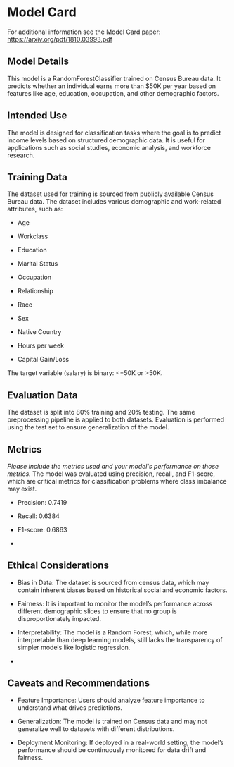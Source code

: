 # Model Card

For additional information see the Model Card paper: https://arxiv.org/pdf/1810.03993.pdf

## Model Details
This model is a RandomForestClassifier trained on Census Bureau data. It predicts whether an individual earns more than $50K per year based on features like age, education, occupation, and other demographic factors.

## Intended Use
The model is designed for classification tasks where the goal is to predict income levels based on structured demographic data. It is useful for applications such as social studies, economic analysis, and workforce research.

## Training Data
The dataset used for training is sourced from publicly available Census Bureau data. The dataset includes various demographic and work-related attributes, such as:

* Age

* Workclass

* Education

* Marital Status

* Occupation

* Relationship

* Race

* Sex

* Native Country

* Hours per week

* Capital Gain/Loss

The target variable (salary) is binary: <=50K or >50K.

## Evaluation Data
The dataset is split into 80% training and 20% testing. The same preprocessing pipeline is applied to both datasets. Evaluation is performed using the test set to ensure generalization of the model.

## Metrics
_Please include the metrics used and your model's performance on those metrics._
The model was evaluated using precision, recall, and F1-score, which are critical metrics for classification problems where class imbalance may exist.

* Precision: 0.7419

* Recall: 0.6384

* F1-score: 0.6863
* 
## Ethical Considerations
* Bias in Data: The dataset is sourced from census data, which may contain inherent biases based on historical social and economic factors.

* Fairness: It is important to monitor the model’s performance across different demographic slices to ensure that no group is disproportionately impacted.

* Interpretability: The model is a Random Forest, which, while more interpretable than deep learning models, still lacks the transparency of simpler models like logistic regression.
* 
## Caveats and Recommendations
* Feature Importance: Users should analyze feature importance to understand what drives predictions.

* Generalization: The model is trained on Census data and may not generalize well to datasets with different distributions.

* Deployment Monitoring: If deployed in a real-world setting, the model’s performance should be continuously monitored for data drift and fairness.


